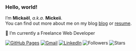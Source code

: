### Hello, world!

I’m **Mickaël**, *a.k.a*. **Mickeii**.<br>
You can find out more about me on my blog [blog](https://mickeiik.github.io/about/) or [resume](https://mickeiik.github.io/resume/).

🔭 I’m currently a Freelance Web Developer<br>

[![GitHub Pages](https://img.shields.io/badge/-GitHub%20Pages-6495ED?logo=Github)](https://mickeiik.github.io/)
[![Gmail](https://img.shields.io/badge/Gmail-d14836?style=flat&logo=Gmail&logoColor=white)](mailto:dkenan.mickael@gmail.com)
[![LinkedIn](https://img.shields.io/badge/LinkedIn-blue?style=flat&logo=Linkedin&logoColor=white)](https://www.linkedin.com/in/mickael-kenan/)
![Followers](https://img.shields.io/github/followers/Mickeiik)
![Stars](https://img.shields.io/github/stars/Mickeii)
